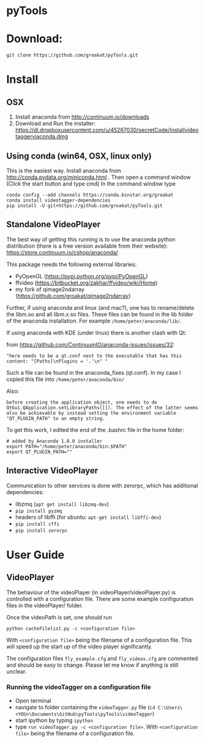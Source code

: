 pyTools
=======

# Download:

    git clone https://github.com/groakat/pyTools.git


# Install

## OSX
1. Install anaconda from http://continuum.io/downloads
2. Download and Run the installer:
https://dl.dropboxusercontent.com/u/45267030/secretCode/Installvideotaggerviaconda.dmg

## Using conda (win64, OSX, linux only)
This is the easiest way. Install anaconda from http://conda.pydata.org/miniconda.html . Then open a command window (Click the start button and type cmd) 
In the command window type

    conda config --add channels https://conda.binstar.org/groakat
    conda install videotagger-dependencies
    pip install -U git+https://github.com/groakat/pyTools.git



## Standalone VideoPlayer


The best way of getting this running is to use the anaconda python distribution (there is a free version available from their website):
https://store.continuum.io/cshop/anaconda/


This package needs the following external libraries:

* PyOpenGL (https://pypi.python.org/pypi/PyOpenGL)
* ffvideo (https://bitbucket.org/zakhar/ffvideo/wiki/Home)
* my fork of qimage2ndarray (https://github.com/groakat/qimage2ndarray)


Further, if using anaconda and linux (and mac?), one has to rename/delete the libm.so and all libm.x.so files. These files can be found in the lib folder of the anaconda installation. For example `/home/peter/anaconda/lib/`.
  
If using anaconda with KDE (under linux) there is another clash with Qt:

from https://github.com/ContinuumIO/anaconda-issues/issues/32:

    "here needs to be a qt.conf next to the executable that has this content: "[Paths]\nPlugins = '.'\n" "
  
Such a file can be found in the anaconda_fixes (qt.conf). In my case I copied this file into `/home/peter/anaconda/bin/`

Also:

    before creating the application object, one needs to do QtGui.QApplication.setLibraryPaths([]). The effect of the latter seems also be achievable by instead setting the environment variable "QT_PLUGIN_PATH" to an empty string.
  
To get this work, I edited the end of the .bashrc file in the home folder:

    # added by Anaconda 1.8.0 installer
    export PATH="/home/peter/anaconda/bin:$PATH"
    export QT_PLUGIN_PATH=""
    

## Interactive VideoPlayer
Communication to other services is done with zerorpc, which has additional dependencies:


* libzmq (`apt get install libzmq-dev`)
* `pip install pyzmq`
* headers of libffi (for ubuntu: `apt-get install libffi-dev`)
* `pip install cffi`
* `pip install zerorpc`
  
# User Guide

## VideoPlayer


The behaviour of the videoPlayer (in videoPlayer/videoPlayer.py) is controlled with a configuration file. There are some example configuration files in the videoPlayer/ folder. 

Once the videoPath is set, one should run

    python cacheFilelist.py -c <configuration file>
  
With `<configuration file>` being the filename of a configuration file. This will speed up the start up of the video player significantly.


The configuration files `fly_example.cfg` and `fly_videos.cfg` are commented and should be easy to change. Please let me know if anything is still unclear.

### Running the videoTagger on a configuration file

- Open terminal
- navigate to folder containing the `videoTagger.py` file (`cd C:\Users\<YOU>\Documents\GitHub\pyTools\pyTools\videoTagger`)
- start ipython by typing `ipython`
- type `run videoTagger.py -c <configuration file>`. With `<configuration file>` being the filename of a configuration file.

